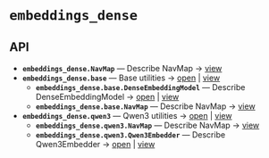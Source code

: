 # `embeddings_dense`

<!-- START doctoc generated TOC please keep comment here to allow auto update -->
<!-- END doctoc generated TOC please keep comment here to allow auto update -->

## API
- **`embeddings_dense.NavMap`** — Describe NavMap → [view](https://github.com/paul-heyse/kgfoundry/blob/326cba7089fce0d0bc5d078ad95af075ddc7117d/src/kgfoundry_common/navmap_types.py#L32-L45)
- **`embeddings_dense.base`** — Base utilities → [open](./base.py:1:1) | [view](https://github.com/paul-heyse/kgfoundry/blob/326cba7089fce0d0bc5d078ad95af075ddc7117d/src/embeddings_dense/base.py#L1)
  - **`embeddings_dense.base.DenseEmbeddingModel`** — Describe DenseEmbeddingModel → [open](./base.py:30:1) | [view](https://github.com/paul-heyse/kgfoundry/blob/326cba7089fce0d0bc5d078ad95af075ddc7117d/src/embeddings_dense/base.py#L30-L61)
  - **`embeddings_dense.base.NavMap`** — Describe NavMap → [view](https://github.com/paul-heyse/kgfoundry/blob/326cba7089fce0d0bc5d078ad95af075ddc7117d/src/kgfoundry_common/navmap_types.py#L32-L45)
- **`embeddings_dense.qwen3`** — Qwen3 utilities → [open](./qwen3.py:1:1) | [view](https://github.com/paul-heyse/kgfoundry/blob/326cba7089fce0d0bc5d078ad95af075ddc7117d/src/embeddings_dense/qwen3.py#L1)
  - **`embeddings_dense.qwen3.NavMap`** — Describe NavMap → [view](https://github.com/paul-heyse/kgfoundry/blob/326cba7089fce0d0bc5d078ad95af075ddc7117d/src/kgfoundry_common/navmap_types.py#L32-L45)
  - **`embeddings_dense.qwen3.Qwen3Embedder`** — Describe Qwen3Embedder → [open](./qwen3.py:26:1) | [view](https://github.com/paul-heyse/kgfoundry/blob/326cba7089fce0d0bc5d078ad95af075ddc7117d/src/embeddings_dense/qwen3.py#L26-L29)
